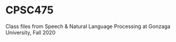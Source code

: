 # CPSC475
Class files from Speech &amp; Natural Language Processing at Gonzaga University, Fall 2020
